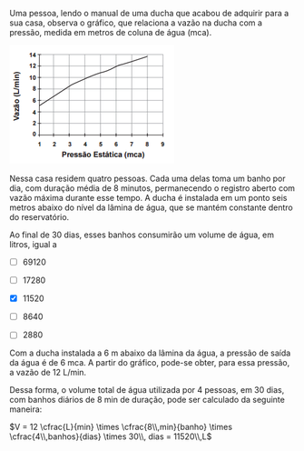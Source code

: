 

Uma pessoa, lendo o manual de uma ducha que acabou de adquirir para a sua casa, observa o gráfico, que relaciona a vazão na ducha com a pressão, medida em metros de coluna de água (mca).

![](e4cb8349-24ac-b6a1-3294-75a37a09e36b.png)

Nessa casa residem quatro pessoas. Cada uma delas toma um banho por dia, com duração média de 8 minutos, permanecendo o registro aberto com vazão máxima durante esse tempo. A ducha é instalada em um ponto seis metros abaixo do nível da lâmina de água, que se mantém constante dentro do reservatório.

Ao final de 30 dias, esses banhos consumirão um volume de água, em litros, igual a



- [ ] 69120
- [ ] 17280
- [x] 11520
- [ ] 8640
- [ ] 2880


Com a ducha instalada a 6 m abaixo da lâmina da água, a pressão de saída da água é de 6 mca. A partir do gráfico, pode-se obter, para essa pressão, a vazão de 12 L/min.

Dessa forma, o volume total de água utilizada por 4 pessoas, em 30 dias, com banhos diários de 8 min de duração, pode ser calculado da seguinte maneira:

$V = 12 \cfrac{L}{min} \times \cfrac{8\\,min}{banho} \times \cfrac{4\\,banhos}{dias} \times 30\\, dias = 11520\\,L$

 
